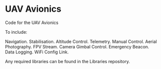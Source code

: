 # UAV Avionics

Code for the UAV Avionics

To include:

Navigation. 
Stabilisation.
Altitude Control.
Telemetry.
Manual Control.
Aerial Photography.
FPV Stream.
Camera Gimbal Control.
Emergency Beacon.
Data Logging. 
WiFi Config Link.

Any required libraries can be found in the Libraries repository.


